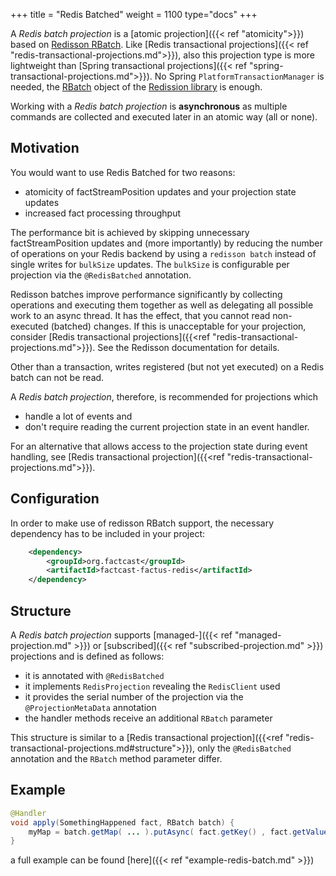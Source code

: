 +++
title = "Redis Batched"
weight = 1100
type="docs"
+++

A _Redis batch projection_ is a [atomic projection]({{< ref "atomicity">}})
based on [Redisson RBatch](https://www.javadoc.io/doc/org.redisson/redisson/latest/org/redisson/api/RBatch.html).
Like [Redis transactional projections]({{< ref "redis-transactional-projections.md">}}), also this projection type
is more lightweight than [Spring transactional projections]({{< ref "spring-transactional-projections.md">}}).
No Spring `PlatformTransactionManager` is needed,
the [RBatch](https://www.javadoc.io/doc/org.redisson/redisson/latest/org/redisson/api/RBatch.html) object of
the [Redission library](https://github.com/redisson/redisson) is enough.

Working with a _Redis batch projection_ is **asynchronous** as multiple commands are collected and
executed later in an atomic way (all or none).

## Motivation

You would want to use Redis Batched for two reasons:

- atomicity of factStreamPosition updates and your projection state updates
- increased fact processing throughput

The performance bit is achieved by skipping unnecessary factStreamPosition updates and (more importantly) by reducing the number of operations on your Redis backend by using a `redisson batch` instead of single writes for `bulkSize` updates.
The `bulkSize` is configurable per projection via the `@RedisBatched` annotation.

Redisson batches improve performance significantly by collecting operations and executing them together as well as
delegating all possible work to an async thread. It has the effect, that you cannot read non-executed (batched) changes.
If this is unacceptable for your projection, consider [Redis transactional projections]({{<ref "redis-transactional-projections.md">}}).
See the Redisson documentation for details.

Other than a transaction, writes registered (but not yet executed) on a Redis batch can not be read.

A _Redis batch projection_, therefore, is recommended for projections which

- handle a lot of events and
- don't require reading the current projection state in an event handler.

For an alternative that allows access to the projection state during event handling,
see [Redis transactional projection]({{<ref "redis-transactional-projections.md">}}).

## Configuration

In order to make use of redisson RBatch support, the necessary dependency has to be included in your project:

```xml
    <dependency>
        <groupId>org.factcast</groupId>
        <artifactId>factcast-factus-redis</artifactId>
    </dependency>

```

## Structure

A _Redis batch projection_ supports [managed-]({{< ref "managed-projection.md" >}})
or [subscribed]({{< ref "subscribed-projection.md" >}}) projections and is defined as follows:

- it is annotated with `@RedisBatched`
- it implements `RedisProjection` revealing the `RedisClient` used
- it provides the serial number of the projection via the `@ProjectionMetaData` annotation
- the handler methods receive an additional `RBatch` parameter

This structure is similar to a [Redis transactional projection]({{<ref "redis-transactional-projections.md#structure">}}),
only the `@RedisBatched` annotation and the `RBatch` method parameter differ.

## Example

```java
@Handler
void apply(SomethingHappened fact, RBatch batch) {
    myMap = batch.getMap( ... ).putAsync( fact.getKey() , fact.getValue() );
}
```

a full example can be found [here]({{< ref "example-redis-batch.md" >}})

